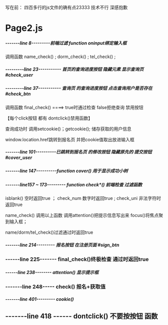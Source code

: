 写在前： 四百多行的js文件的确有点23333 技术不行 深感抱歉

# Page2.js

#####  -------line 8---------前端过滤  function oninput绑定输入框 

 调用函数  name_check() ; dorm_check() ; tel_check() ; 

##### ---------line 23----------- 首页的查询进度按钮 隐藏元素 显示查询页  #check_user

##### ---------line 37----------- 查询页 的查询进度按钮 点击查询用户是否存在  #check_btn

调用函数 final_check()  ====> true时通过检查 false拒绝查询 禁用按钮

【每个click按钮 都有 dontclick()禁用函数】

查询成功时  调用setcookie()；getcookie(); 储存获取的用户信息  

window.location.href跳转到报名页  并把cookie值取出放进输入框

##### -------line 101----------已跳转到报名页 的修改按钮 隐藏原先的 提交按钮    #cover_user

##### -------line 147----------function cover() 用于显示成功小树 

##### -------line157 ~ 173--------- function check*() 前端检查 过滤函数

isblank() 空时返回true  ；  check_num 数字时返回true ; check_uni 非法字符时返回true

name_check() 调用以上函数  调用attention()把提示信息写出来 focus()将焦点聚到输入框；

name/dorm/tel_check()过滤通过时返回true

##### -------line 214--------- 报名按钮 在注册页面  #sign_btn

### ------line 225------- final_check()终极检查   通过时返回true

##### ------line 238--------  attention() 显示提示框

### -------line 248----- check() 报名+获取值

##### -------line 401--------- cookie()

## -------line 418 ------ dontclick() 不要按按钮 函数

##### 